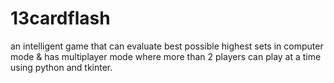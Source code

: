 # 13cardflash
an intelligent game that can evaluate best possible highest sets in computer mode &amp; has multiplayer mode where more than 2 players can play at a time using python and tkinter.

